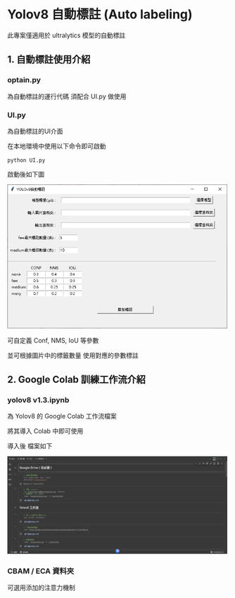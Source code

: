 # Yolov8 自動標註 (Auto labeling)
此專案僅適用於 ultralytics 模型的自動標註

## 1. 自動標註使用介紹
### optain.py
為自動標註的運行代碼 須配合 UI.py 做使用

### UI.py
為自動標註的UI介面

在本地環境中使用以下命令即可啟動
```
python UI.py
```
啟動後如下圖
<p align="left">
  <img src="Readme/1.png" width="500"/>
</p>
可自定義 Conf, NMS, IoU 等參數

並可根據圖片中的標籤數量 使用對應的參數標註

## 2. Google Colab 訓練工作流介紹

### yolov8 v1.3.ipynb
為 Yolov8 的 Google Colab 工作流檔案

將其導入 Colab 中即可使用

導入後 檔案如下
<p align="left">
  <img src="Readme/2.png" width="500"/>
</p>

### CBAM / ECA 資料夾
可選用添加的注意力機制
